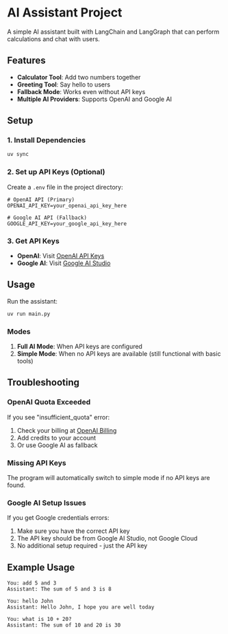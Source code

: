 # AI Assistant Project

A simple AI assistant built with LangChain and LangGraph that can perform calculations and chat with users.

## Features

- **Calculator Tool**: Add two numbers together
- **Greeting Tool**: Say hello to users
- **Fallback Mode**: Works even without API keys
- **Multiple AI Providers**: Supports OpenAI and Google AI

## Setup

### 1. Install Dependencies

```bash
uv sync
```

### 2. Set up API Keys (Optional)

Create a `.env` file in the project directory:

```env
# OpenAI API (Primary)
OPENAI_API_KEY=your_openai_api_key_here

# Google AI API (Fallback)
GOOGLE_API_KEY=your_google_api_key_here
```

### 3. Get API Keys

- **OpenAI**: Visit [OpenAI API Keys](https://platform.openai.com/api-keys)
- **Google AI**: Visit [Google AI Studio](https://makersuite.google.com/app/apikey)

## Usage

Run the assistant:

```bash
uv run main.py
```

### Modes

1. **Full AI Mode**: When API keys are configured
2. **Simple Mode**: When no API keys are available (still functional with basic tools)

## Troubleshooting

### OpenAI Quota Exceeded

If you see "insufficient_quota" error:

1. Check your billing at [OpenAI Billing](https://platform.openai.com/account/billing)
2. Add credits to your account
3. Or use Google AI as fallback

### Missing API Keys

The program will automatically switch to simple mode if no API keys are found.

### Google AI Setup Issues

If you get Google credentials errors:

1. Make sure you have the correct API key
2. The API key should be from Google AI Studio, not Google Cloud
3. No additional setup required - just the API key

## Example Usage

```
You: add 5 and 3
Assistant: The sum of 5 and 3 is 8

You: hello John
Assistant: Hello John, I hope you are well today

You: what is 10 + 20?
Assistant: The sum of 10 and 20 is 30
``` 